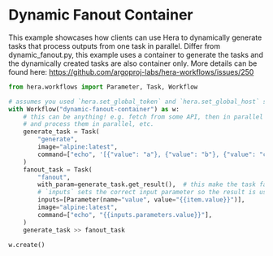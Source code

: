 # Dynamic Fanout Container

This example showcases how clients can use Hera to dynamically generate tasks that process outputs from one task in
parallel. Differ from dynamic_fanout.py, this example uses a container to generate the tasks and the dynamically
created tasks are also container only.
More details can be found here: https://github.com/argoproj-labs/hera-workflows/issues/250

```python
from hera.workflows import Parameter, Task, Workflow

# assumes you used `hera.set_global_token` and `hera.set_global_host` so that the workflow can be submitted
with Workflow("dynamic-fanout-container") as w:
    # this can be anything! e.g. fetch from some API, then in parallel process all entities; chunk database records
    # and process them in parallel, etc.
    generate_task = Task(
        "generate",
        image="alpine:latest",
        command=["echo", '[{"value": "a"}, {"value": "b"}, {"value": "c"}]'],
    )
    fanout_task = Task(
        "fanout",
        with_param=generate_task.get_result(),  # this make the task fan out over the `with_param`
        # `inputs` sets the correct input parameter so the result is used
        inputs=[Parameter(name="value", value="{{item.value}}")],
        image="alpine:latest",
        command=["echo", "{{inputs.parameters.value}}"],
    )
    generate_task >> fanout_task

w.create()
```
